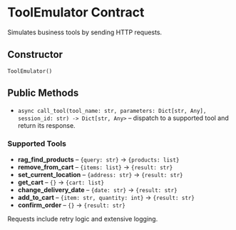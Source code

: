 # ToolEmulator Contract

Simulates business tools by sending HTTP requests.

## Constructor
`ToolEmulator()`

## Public Methods
- `async call_tool(tool_name: str, parameters: Dict[str, Any], session_id: str) -> Dict[str, Any>` – dispatch to a supported tool and return its response.

### Supported Tools
- **rag_find_products** – `{query: str}` → `{products: list}`
- **remove_from_cart** – `{items: list}` → `{result: str}`
- **set_current_location** – `{address: str}` → `{result: str}`
- **get_cart** – `{}` → `{cart: list}`
- **change_delivery_date** – `{date: str}` → `{result: str}`
- **add_to_cart** – `{item: str, quantity: int}` → `{result: str}`
- **confirm_order** – `{}` → `{result: str}`

Requests include retry logic and extensive logging.

